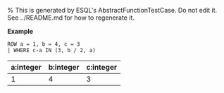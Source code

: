 % This is generated by ESQL's AbstractFunctionTestCase. Do not edit it. See ../README.md for how to regenerate it.

**Example**

```esql
ROW a = 1, b = 4, c = 3
| WHERE c-a IN (3, b / 2, a)
```

| a:integer | b:integer | c:integer |
| --- | --- | --- |
| 1 | 4 | 3 |


